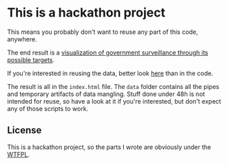 This is a hackathon project
===========================

This means you probably don't want to reuse any part of this code, anywhere.

The end result is a [visualization of government surveillance through its possible targets](http://mattischneider.fr/h4yr/).

If you're interested in reusing the data, better look [here](http://mattischneider.fr/h4yr/sources.html) than in the code.

The result is all in the `index.html` file. The `data` folder contains all the pipes and temporary artifacts of data mangling. Stuff done under 48h is not intended for reuse, so have a look at it if you're interested, but don't expect any of those scripts to work.


License
-------

This is a hackathon project, so the parts I wrote are obviously under the [WTFPL](http://www.wtfpl.net/about/).
